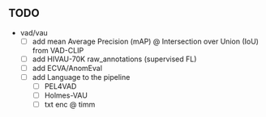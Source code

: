## TODO 

- vad/vau 
    - [ ] add mean Average Precision (mAP) @ Intersection over Union (IoU) from VAD-CLIP
    - [ ] add HIVAU-70K raw_annotations (supervised FL)
    - [ ] add ECVA/AnomEval
    - [ ] add Language to the pipeline
        - [ ] PEL4VAD
        - [ ] Holmes-VAU
        - [ ] txt enc @ timm
